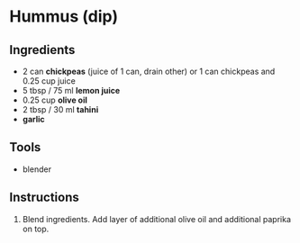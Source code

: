 # Hummus (dip)

## Ingredients
- 2 can **chickpeas** (juice of 1 can, drain other) or 1 can chickpeas and 0.25 cup juice
- 5 tbsp / 75 ml **lemon juice**
- 0.25 cup **olive oil**
- 2 tbsp / 30 ml **tahini**
- **garlic** 

## Tools
- blender

## Instructions

1. Blend ingredients. Add layer of additional olive oil and additional paprika on top.




